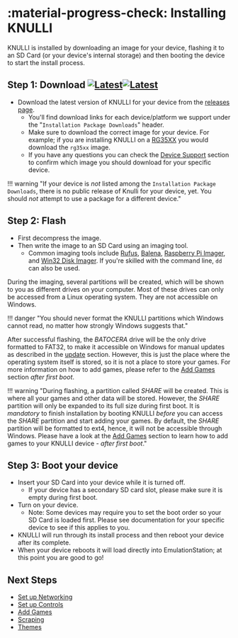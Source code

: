 # :material-progress-check: Installing KNULLI

KNULLI is installed by downloading an image for your device, flashing it to an SD Card (or your device's internal storage) and then booting the device to start the install process.

## Step 1: Download [![Latest](https://img.shields.io/github/release/knulli-cfw/distribution.svg?labelColor=111111&color=5998FF&label=Latest&style=flat#only-light)](https://github.com/knulli-cfw/distribution/releases/latest)[![Latest](https://img.shields.io/github/release/knulli-cfw/distribution.svg?labelColor=dddddd&color=5998FF&label=Latest&style=flat#only-dark)](https://github.com/knulli-cfw/distribution/releases/latest)

* Download the latest version of KNULLI for your device from the [releases page](https://github.com/knulli-cfw/distribution/releases/latest).
    * You'll find download links for each device/platform we support under the "`Installation Package Downloads`" header.
    * Make sure to download the correct image for your device.  For example; if you are installing KNULLI on a [RG35XX](../devices/anbernic/rg35xx.md) you would download the `rg35xx` image.
    * If you have any questions you can check the [Device Support](../devices/index.md) section to confirm which image you should download for your specific device.

!!! warning "If your device is *not* listed among the `Installation Package Downloads`, there is no public release of Knulli for your device, yet. You should *not* attempt to use a package for a different device."

## Step 2: Flash

* First decompress the image.
* Then write the image to an SD Card using an imaging tool.
    * Common imaging tools include [Rufus](https://rufus.ie/), [Balena](https://balena.io), [Raspberry Pi Imager](https://www.raspberrypi.com/software/), and [Win32 Disk Imager](https://sourceforge.net/projects/win32diskimager/).  If you're skilled with the command line, `dd` can also be used.

During the imaging, several partitions will be created, which will be shown to you as different drives on your computer. Most of these drives can only be accessed from a Linux operating system. They are not accessible on Windows.

!!! danger "You should never format the KNULLI partitions which Windows cannot read, no matter how strongly Windows suggests that."

After successful flashing, the *BATOCERA* drive will be the only drive formatted to FAT32, to make it accessible on Windows for manual updates as described in the [update](../update) section. However, this is just the place where the operating system itself is stored, so it is not a place to store your games. For more information on how to add games, please refer to the [Add Games](../add-games) section *after first boot*.

!!! warning "During flashing, a partition called *SHARE* will be created. This is where all your games and other data will be stored. However, the *SHARE* partition will only be expanded to its full size during first boot. It is *mandatory* to finish installation by booting KNULLI *before* you can access the *SHARE* partition and start adding your games. By default, the *SHARE* partition will be formatted to ext4, hence, it will not be accessible through Windows. Please have a look at the [Add Games](../add-games) section to learn how to add games to your KNULLI device - *after first boot*."

## Step 3: Boot your device

* Insert your SD Card into your device while it is turned off.
    * If your device has a secondary SD card slot, please make sure it is empty during first boot.
* Turn on your device.
    * Note: Some devices may require you to set the boot order so your SD Card is loaded first.  Please see documentation for your specific device to see if this applies to you.
* KNULLI will run through its install process and then reboot your device after its complete.
* When your device reboots it will load directly into EmulationStation; at this point you are good to go!

## Next Steps

* [Set up Networking](../../configure/networking)
* [Set up Controls](../../configure/controls)
* [Add Games](../../play/add-games)
* [Scraping](../../play/scraping)
* [Themes](../../configure/themes)
